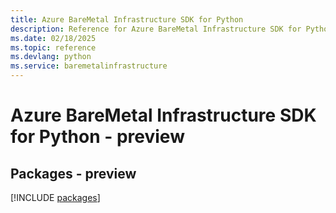```yaml
---
title: Azure BareMetal Infrastructure SDK for Python
description: Reference for Azure BareMetal Infrastructure SDK for Python
ms.date: 02/18/2025
ms.topic: reference
ms.devlang: python
ms.service: baremetalinfrastructure
---
```

# Azure BareMetal Infrastructure SDK for Python - preview
## Packages - preview
[!INCLUDE [packages](baremetal-infrastructure-index.md)]